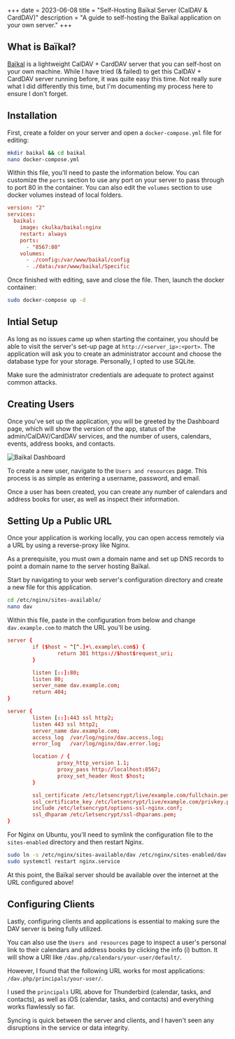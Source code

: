 +++
date = 2023-06-08
title = "Self-Hosting Baïkal Server (CalDAV & CardDAV)"
description = "A guide to self-hosting the Baïkal application on your own server."
+++

## What is Baïkal?

[Baïkal](https://sabre.io/baikal/) is a lightweight CalDAV + CardDAV
server that you can self-host on your own machine. While I have tried (&
failed) to get this CalDAV + CardDAV server running before, it was quite
easy this time. Not really sure what I did differently this time, but
I'm documenting my process here to ensure I don't forget.

## Installation

First, create a folder on your server and open a
`docker-compose.yml` file for editing:

```sh
mkdir baikal && cd baikal
nano docker-compose.yml
```

Within this file, you'll need to paste the information below. You can
customize the `ports` section to use any port on your server
to pass through to port 80 in the container. You can also edit the
`volumes` section to use docker volumes instead of local
folders.

```conf
version: "2"
services:
  baikal:
    image: ckulka/baikal:nginx
    restart: always
    ports:
      - "8567:80" 
    volumes:
      - ./config:/var/www/baikal/config
      - ./data:/var/www/baikal/Specific
```

Once finished with editing, save and close the file. Then, launch the
docker container:

```sh
sudo docker-compose up -d
```

## Intial Setup

As long as no issues came up when starting the container, you should be
able to visit the server's set-up page at
`http://<server_ip>:<port>`. The application will ask you to
create an administrator account and choose the database type for your
storage. Personally, I opted to use SQLite.

Make sure the administrator credentials are adequate to protect against
common attacks.

## Creating Users

Once you've set up the application, you will be greeted by the
Dashboard page, which will show the version of the app, status of the
admin/CalDAV/CardDAV services, and the number of users, calendars,
events, address books, and contacts.

![Baïkal
Dashboard](https://img.cleberg.net/blog/20230608-baikal/baikal-dashboard.png)

To create a new user, navigate to the `Users and resources`
page. This process is as simple as entering a username, password, and
email.

Once a user has been created, you can create any number of calendars and
address books for user, as well as inspect their information.

## Setting Up a Public URL

Once your application is working locally, you can open access remotely
via a URL by using a reverse-proxy like Nginx.

As a prerequisite, you must own a domain name and set up DNS records to
point a domain name to the server hosting Baïkal.

Start by navigating to your web server's configuration directory and
create a new file for this application.

```sh
cd /etc/nginx/sites-available/
nano dav
```

Within this file, paste in the configuration from below and change
`dav.example.com` to match the URL you'll be using.

```conf
server {
        if ($host ~ ^[^.]+\.example\.com$) {
                return 301 https://$host$request_uri;
        }

        listen [::]:80;
        listen 80;
        server_name dav.example.com;
        return 404;
}

server {
        listen [::]:443 ssl http2;
        listen 443 ssl http2;
        server_name dav.example.com;
        access_log  /var/log/nginx/dav.access.log;
        error_log   /var/log/nginx/dav.error.log;

        location / {
                proxy_http_version 1.1;
                proxy_pass http://localhost:8567;
                proxy_set_header Host $host;
        }

        ssl_certificate /etc/letsencrypt/live/example.com/fullchain.pem;
        ssl_certificate_key /etc/letsencrypt/live/example.com/privkey.pem;
        include /etc/letsencrypt/options-ssl-nginx.conf;
        ssl_dhparam /etc/letsencrypt/ssl-dhparams.pem;
}
```

For Nginx on Ubuntu, you'll need to symlink the configuration file to
the `sites-enabled` directory and then restart Nginx.

```sh
sudo ln -s /etc/nginx/sites-available/dav /etc/nginx/sites-enabled/dav
sudo systemctl restart nginx.service
```

At this point, the Baïkal server should be available over the internet
at the URL configured above!

## Configuring Clients

Lastly, configuring clients and applications is essential to making sure
the DAV server is being fully utilized.

You can also use the `Users and resources` page to inspect a
user's personal link to their calendars and address books by clicking
the info (i) button. It will show a URI like
`/dav.php/calendars/your-user/default/`.

However, I found that the following URL works for most applications:
`/dav.php/principals/your-user/`.

I used the `principals` URL above for Thunderbird (calendar,
tasks, and contacts), as well as iOS (calendar, tasks, and contacts) and
everything works flawlessly so far.

Syncing is quick between the server and clients, and I haven't seen any
disruptions in the service or data integrity.
